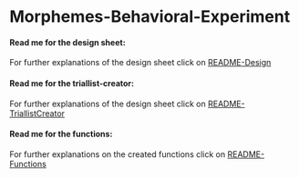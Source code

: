 # Morphemes-Behavioral-Experiment

#### Read me for the design sheet: 
For further explanations of the design sheet click on [README-Design](https://github.com/dbechar/Morphemes-Behavioral-Experiment/blob/main/README/README-Design.md)

#### Read me for the triallist-creator:
For further explanations of the design sheet click on [README-TriallistCreator](https://github.com/dbechar/Morphemes-Behavioral-Experiment/blob/main/README/README-TriallistCreator.md)

#### Read me for the functions: 
For further explanations on the created functions click on [README-Functions](https://github.com/dbechar/Morphemes-Behavioral-Experiment/blob/main/README/README-Functions)
